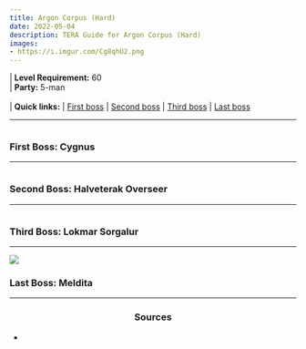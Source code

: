 ```yaml
---
title: Argon Corpus (Hard)
date: 2022-05-04
description: TERA Guide for Argon Corpus (Hard)
images:
- https://i.imgur.com/Cg8qhU2.png
---
```

 | **Level Requirement:** 60
<br> | **Party:** 5-man
<br>
<br> | **Quick links:**
| [First boss](#first-boss) 
| [Second boss](#second-boss) 
| [Third boss](#third-boss) 
| [Last boss](#last-boss) 
<hr/>



<div id="first-boss">

![]()
<h3>First Boss: Cygnus</h3>



</div>

<hr/>

<div id="second-boss">

![]()
<h3>Second Boss: Halveterak Overseer</h3>



</div>

<hr/>

<div id="third-boss">

![]()
<h3>Third Boss: Lokmar Sorgalur</h3>



</div>


<hr/>

<div id="last-boss">

![](https://i.imgur.com/WJu3WiO.png)
<h3>Last Boss: Meldita</h3>


</div>

<hr/>

<center><h3>Sources</h3></center>

* 
